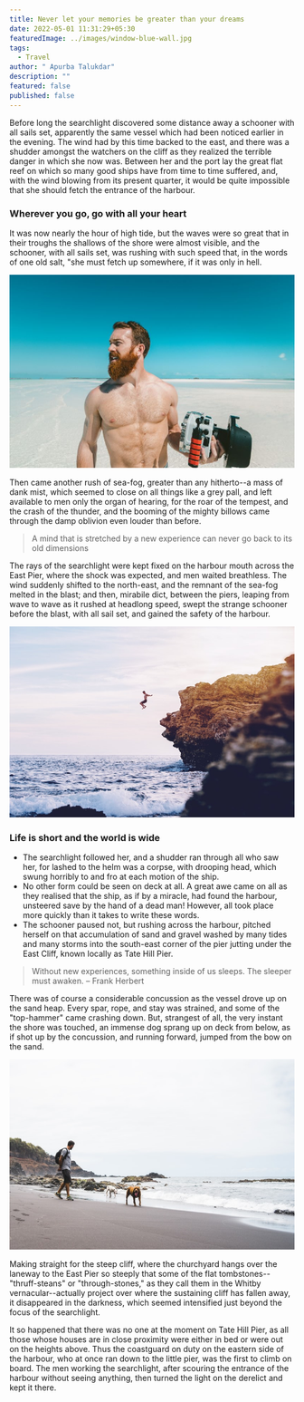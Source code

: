 ```yaml
---
title: Never let your memories be greater than your dreams
date: 2022-05-01 11:31:29+05:30
featuredImage: ../images/window-blue-wall.jpg
tags:
  - Travel
author: " Apurba Talukdar"
description: ""
featured: false
published: false
---
```


Before long the searchlight discovered some distance away a schooner with all sails set, apparently the same vessel which had been noticed earlier in the evening. The wind had by this time backed to the east, and there was a shudder amongst the watchers on the cliff as they realized the terrible danger in which she now was. Between her and the port lay the great flat reef on which so many good ships have from time to time suffered, and, with the wind blowing from its present quarter, it would be quite impossible that she should fetch the entrance of the harbour.

### Wherever you go, go with all your heart

It was now nearly the hour of high tide, but the waves were so great that in their troughs the shallows of the shore were almost visible, and the schooner, with all sails set, was rushing with such speed that, in the words of one old salt, "she must fetch up somewhere, if it was only in hell.

![Photo by Jakob Owens / Unsplash](../images/man-on-beach.jpg "Photo by Jakob Owens / Unsplash")

Then came another rush of sea-fog, greater than any hitherto--a mass of dank mist, which seemed to close on all things like a grey pall, and left available to men only the organ of hearing, for the roar of the tempest, and the crash of the thunder, and the booming of the mighty billows came through the damp oblivion even louder than before.

> A mind that is stretched by a new experience can never go back to its old dimensions

The rays of the searchlight were kept fixed on the harbour mouth across the East Pier, where the shock was expected, and men waited breathless. The wind suddenly shifted to the north-east, and the remnant of the sea-fog melted in the blast; and then, mirabile dict, between the piers, leaping from wave to wave as it rushed at headlong speed, swept the strange schooner before the blast, with all sail set, and gained the safety of the harbour.

![Photo by Austin Neill / Unsplash](../images/man-jumping.jpg "Photo by Austin Neill / Unsplash")

### Life is short and the world is wide

- The searchlight followed her, and a shudder ran through all who saw her, for lashed to the helm was a corpse, with drooping head, which swung horribly to and fro at each motion of the ship.
- No other form could be seen on deck at all. A great awe came on all as they realised that the ship, as if by a miracle, had found the harbour, unsteered save by the hand of a dead man! However, all took place more quickly than it takes to write these words.
- The schooner paused not, but rushing across the harbour, pitched herself on that accumulation of sand and gravel washed by many tides and many storms into the south-east corner of the pier jutting under the East Cliff, known locally as Tate Hill Pier.

> Without new experiences, something inside of us sleeps. The sleeper must awaken. – Frank Herbert

There was of course a considerable concussion as the vessel drove up on the sand heap. Every spar, rope, and stay was strained, and some of the "top-hammer" came crashing down. But, strangest of all, the very instant the shore was touched, an immense dog sprang up on deck from below, as if shot up by the concussion, and running forward, jumped from the bow on the sand.

![Photo by Jorge Fernández / Unsplash](../images/man-walking-with-dog.jpg "Photo by Jorge Fernández / Unsplash")

Making straight for the steep cliff, where the churchyard hangs over the laneway to the East Pier so steeply that some of the flat tombstones--"thruff-steans" or "through-stones," as they call them in the Whitby vernacular--actually project over where the sustaining cliff has fallen away, it disappeared in the darkness, which seemed intensified just beyond the focus of the searchlight.

It so happened that there was no one at the moment on Tate Hill Pier, as all those whose houses are in close proximity were either in bed or were out on the heights above. Thus the coastguard on duty on the eastern side of the harbour, who at once ran down to the little pier, was the first to climb on board. The men working the searchlight, after scouring the entrance of the harbour without seeing anything, then turned the light on the derelict and kept it there.
